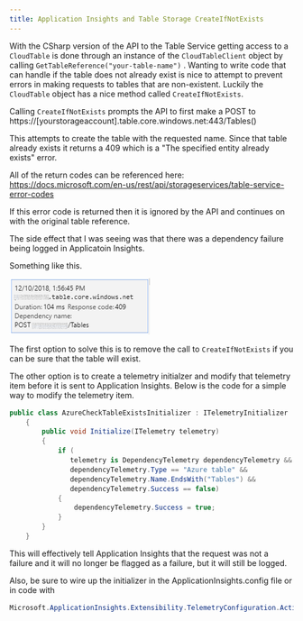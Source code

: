 ```yaml
---
title: Application Insights and Table Storage CreateIfNotExists
---
```


With the CSharp version of the API to the Table Service getting access to a ```CloudTable``` is done through an instance of the ```CloudTableClient``` object by calling ```GetTableReference("your-table-name")``` . Wanting to write code that can handle if the table does not already exist is nice to attempt to prevent errors in making requests to tables that are non-existent. Luckily the ```CloudTable``` object has a nice method called ```CreateIfNotExists```.

Calling ```CreateIfNotExists``` prompts the API to first make a POST to https://[yourstorageaccount].table.core.windows.net:443/Tables()

This attempts to create the table with the requested name. Since that table already exists it returns a 409 which is a "The specified entity already exists" error.

All of the return codes can be referenced here: 
https://docs.microsoft.com/en-us/rest/api/storageservices/table-service-error-codes 

If this error code is returned then it is ignored by the API and continues on with the original table reference.

The side effect that I was seeing was that there was a dependency failure being logged in Applicatoin Insights. 

Something like this.

![](../images/2018-11-12/TableStorage409.png)

The first option to solve this is to remove the call to ```CreateIfNotExists``` if you can be sure that the table will exist.

The other option is to create a telemetry initialzer and modify that telemetry item before it is sent to Application Insights. Below is the code for a simple way to modify the telemetry item.

``` cs
public class AzureCheckTableExistsInitializer : ITelemetryInitializer
    {
        public void Initialize(ITelemetry telemetry)
        {
            if (
               telemetry is DependencyTelemetry dependencyTelemetry &&
               dependencyTelemetry.Type == "Azure table" &&
               dependencyTelemetry.Name.EndsWith("Tables") &&
               dependencyTelemetry.Success == false)
            {
                dependencyTelemetry.Success = true;
            }
        }
    }
```

This will effectively tell Application Insights that the request was not a failure and it will no longer be flagged as a failure, but it will still be logged.

Also, be sure to wire up the initializer in the ApplicationInsights.config file or in code with 
``` cs
Microsoft.ApplicationInsights.Extensibility.TelemetryConfiguration.Active.TelemetryInitializers.Add(new AzureCheckTableExistsInitializer());
```